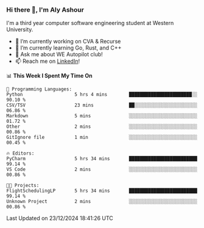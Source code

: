 ### Hi there 👋, I'm Aly Ashour
I'm a third year computer software engineering student at Western University.

- 🔭 I’m currently working on CVA & Recurse
- 🌱 I’m currently learning Go, Rust, and C++
- 💬 Ask me about WE Autopilot club!
- 📫 Reach me on [LinkedIn](https://www.linkedin.com/in/alymashour/)!
  
<!--START_SECTION:waka-->
📊 **This Week I Spent My Time On** 

```text
💬 Programming Languages: 
Python                   5 hrs 4 mins        ███████████████████████░░   90.10 % 
CSV/TSV                  23 mins             ██░░░░░░░░░░░░░░░░░░░░░░░   06.86 % 
Markdown                 5 mins              ░░░░░░░░░░░░░░░░░░░░░░░░░   01.72 % 
Other                    2 mins              ░░░░░░░░░░░░░░░░░░░░░░░░░   00.86 % 
GitIgnore file           1 min               ░░░░░░░░░░░░░░░░░░░░░░░░░   00.45 % 

🔥 Editors: 
PyCharm                  5 hrs 34 mins       █████████████████████████   99.14 % 
VS Code                  2 mins              ░░░░░░░░░░░░░░░░░░░░░░░░░   00.86 % 

🐱‍💻 Projects: 
FlightSchedulingLP       5 hrs 34 mins       █████████████████████████   99.14 % 
Unknown Project          2 mins              ░░░░░░░░░░░░░░░░░░░░░░░░░   00.86 % 
```


 Last Updated on 23/12/2024 18:41:26 UTC
<!--END_SECTION:waka-->
